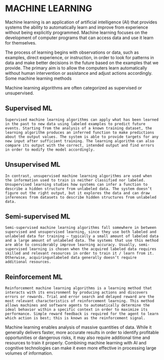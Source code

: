 # MACHINE LEARNING

Machine learning is an application of artificial intelligence (AI) that provides systems the ability to automatically learn and improve from experience without being explicitly programmed. Machine learning focuses on the development of computer programs that can access data and use it learn for themselves.

The process of learning begins with observations or data, such as examples, direct experience, or instruction, in order to look for patterns in data and make better decisions in the future based on the examples that we provide. The primary aim is to allow the computers learn automatically without human intervention or assistance and adjust actions accordingly.
Some machine learning methods

Machine learning algorithms are often categorized as supervised or unsupervised.

## Supervised ML
    Supervised machine learning algorithms can apply what has been learned in the past to new data using labeled examples to predict future events. Starting from the analysis of a known training dataset, the learning algorithm produces an inferred function to make predictions about the output values. The system is able to provide targets for any new input after sufficient training. The learning algorithm can also compare its output with the correct, intended output and find errors in order to modify the model accordingly.
## Unsupervised ML    
    In contrast, unsupervised machine learning algorithms are used when the information used to train is neither classified nor labeled. Unsupervised learning studies how systems can infer a function to describe a hidden structure from unlabeled data. The system doesn’t figure out the right output, but it explores the data and can draw inferences from datasets to describe hidden structures from unlabeled data.
## Semi-supervised ML   
    Semi-supervised machine learning algorithms fall somewhere in between supervised and unsupervised learning, since they use both labeled and unlabeled data for training – typically a small amount of labeled data and a large amount of unlabeled data. The systems that use this method are able to considerably improve learning accuracy. Usually, semi-supervised learning is chosen when the acquired labeled data requires skilled and relevant resources in order to train it / learn from it. Otherwise, acquiringunlabeled data generally doesn’t require additional resources.
## Reinforcement ML    
    Reinforcement machine learning algorithms is a learning method that interacts with its environment by producing actions and discovers errors or rewards. Trial and error search and delayed reward are the most relevant characteristics of reinforcement learning. This method allows machines and software agents to automatically determine the ideal behavior within a specific context in order to maximize its performance. Simple reward feedback is required for the agent to learn which action is best; this is known as the reinforcement signal.

Machine learning enables analysis of massive quantities of data. While it generally delivers faster, more accurate results in order to identify profitable opportunities or dangerous risks, it may also require additional time and resources to train it properly. Combining machine learning with AI and cognitive technologies can make it even more effective in processing large volumes of information.
